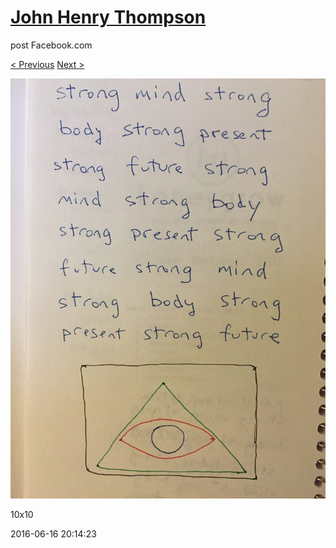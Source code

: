 # [John Henry Thompson](../README.md)
post Facebook.com

[< Previous](2016-06-16-4.md) [Next >](2016-06-16-6.md)

[![](../media/2016-06-16/10x10-14.jpg)](../README.md)

10x10

2016-06-16 20:14:23